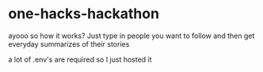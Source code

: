 # one-hacks-hackathon

ayooo so how it works? Just type in people you want to follow and then get everyday summarizes of their stories

a lot of .env's are required so I just hosted it
